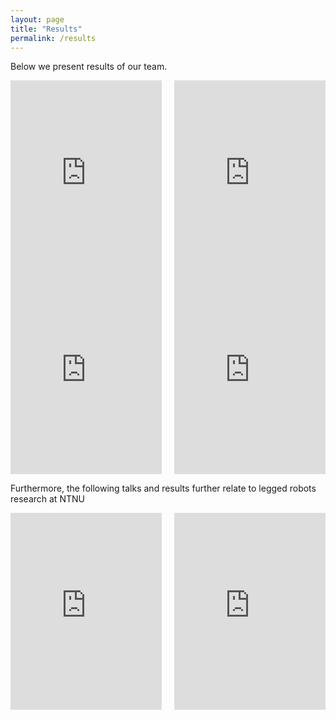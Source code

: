 ```yaml
---
layout: page
title: "Results"
permalink: /results
---
```


Below we present results of our team. 


<div style="display: flex; justify-content: space-between;">
  <!-- First Column (Video #1) -->
  <div style="width: 48%;">
    <iframe width="100%" height="315" src="https://www.youtube.com/embed/5qNPCH34M2M?si=IzvN3GhEk5WNgaXR" 
            title="YouTube video player" frameborder="0" 
            allow="accelerometer; autoplay; clipboard-write; encrypted-media; gyroscope; picture-in-picture; web-share" 
            referrerpolicy="strict-origin-when-cross-origin" allowfullscreen></iframe>
  </div>
  
  <!-- Second Column (Video #2) -->
  <div style="width: 48%;">
    <iframe width="100%" height="315" src="https://www.youtube.com/embed/T82vtegaNPI?si=k37ZNFV_CfmTPWaQ" 
            title="YouTube video player" frameborder="0" 
            allow="accelerometer; autoplay; clipboard-write; encrypted-media; gyroscope; picture-in-picture; web-share" 
            referrerpolicy="strict-origin-when-cross-origin" allowfullscreen></iframe>
  </div>
</div>

<div style="display: flex; justify-content: space-between;">
  <!-- First Column (Video #1) -->
  <div style="width: 48%;">
    <iframe width="100%" height="315" src="https://www.youtube.com/embed/term0jZLbjM?si=cWCYzmSqoqJrF_EE" title="YouTube video player" frameborder="0" allow="accelerometer; autoplay; clipboard-write; encrypted-media; gyroscope; picture-in-picture; web-share" referrerpolicy="strict-origin-when-cross-origin" allowfullscreen></iframe>
  </div>
  
  <!-- Second Column (Video #2) -->
  <div style="width: 48%;">
    <iframe width="100%" height="315" src="https://www.youtube.com/embed/HiSdlfybIaM?si=yc1yxdWHG0LCFOSu" title="YouTube video player" frameborder="0" allow="accelerometer; autoplay; clipboard-write; encrypted-media; gyroscope; picture-in-picture; web-share" referrerpolicy="strict-origin-when-cross-origin" allowfullscreen></iframe>
  </div>
</div>

Furthermore, the following talks and results further relate to legged robots research at NTNU
<div style="display: flex; justify-content: space-between;">
  <!-- First Column (Video #1) -->
  <div style="width: 48%;">
    <iframe width="100%" height="315" src="https://www.youtube.com/embed/vlEGBSzlue0?si=QvbrAdtjmrHpAByt" title="YouTube video player" frameborder="0" allow="accelerometer; autoplay; clipboard-write; encrypted-media; gyroscope; picture-in-picture; web-share" referrerpolicy="strict-origin-when-cross-origin" allowfullscreen></iframe>
  </div>
  
  <!-- Second Column (Video #2) -->
  <div style="width: 48%;">
    <iframe width="100%" height="315" src="https://www.youtube.com/embed/vlEGBSzlue0?si=QvbrAdtjmrHpAByt" title="YouTube video player" frameborder="0" allow="accelerometer; autoplay; clipboard-write; encrypted-media; gyroscope; picture-in-picture; web-share" referrerpolicy="strict-origin-when-cross-origin" allowfullscreen></iframe>
  </div>
</div>



